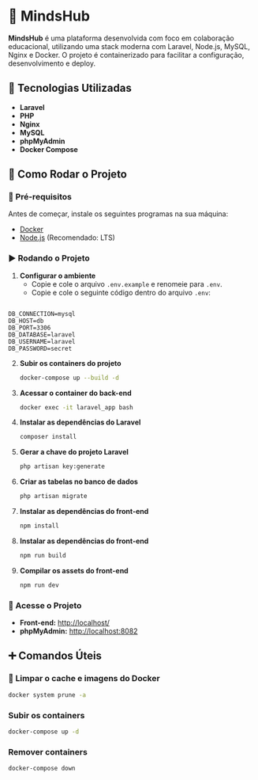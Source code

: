 # 🧠 MindsHub  

**MindsHub** é uma plataforma desenvolvida com foco em colaboração educacional, utilizando uma stack moderna com Laravel, Node.js, MySQL, Nginx e Docker. O projeto é containerizado para facilitar a configuração, desenvolvimento e deploy. 

## 📌 Tecnologias Utilizadas  

- **Laravel**
- **PHP** 
- **Nginx**
- **MySQL**
- **phpMyAdmin** 
- **Docker Compose**   

## 🚀 Como Rodar o Projeto  

### 🔧 Pré-requisitos  

Antes de começar, instale os seguintes programas na sua máquina:  

- [Docker](https://www.docker.com/)
- [Node.js](https://nodejs.org/) (Recomendado: LTS)

### ▶️ Rodando o Projeto  

1. **Configurar o ambiente**  
   - Copie e cole o arquivo `.env.example` e renomeie para `.env`.  
   - Copie e cole o seguinte código dentro do arquivo `.env`:  

```env

DB_CONNECTION=mysql
DB_HOST=db
DB_PORT=3306
DB_DATABASE=laravel
DB_USERNAME=laravel
DB_PASSWORD=secret

```

2. **Subir os containers do projeto**  
   ```bash
   docker-compose up --build -d
   ```

3. **Acessar o container do back-end**  
   ```bash
   docker exec -it laravel_app bash   
   ```

4. **Instalar as dependências do Laravel**  
   ```bash
   composer install
   ```

5. **Gerar a chave do projeto Laravel**  
   ```bash
   php artisan key:generate
   ```

6. **Criar as tabelas no banco de dados**  
   ```bash
   php artisan migrate
   ```

7. **Instalar as dependências do front-end**  
   ```bash
   npm install
   ```
8. **Instalar as dependências do front-end**  
   ```bash
   npm run build
   ```

9. **Compilar os assets do front-end**  
   ```bash
   npm run dev
   ```

### 🎯 Acesse o Projeto  

- **Front-end:** [http://localhost/](http://localhost/)  
- **phpMyAdmin:** [http://localhost:8082](http://localhost:8082)

## ➕ Comandos Úteis  

### 🔄 Limpar o cache e imagens do Docker
   ```bash
   docker system prune -a
   ```
### Subir os containers 
   ```bash
   docker-compose up -d
   ```
### Remover containers
   ```bash
   docker-compose down
   ```
